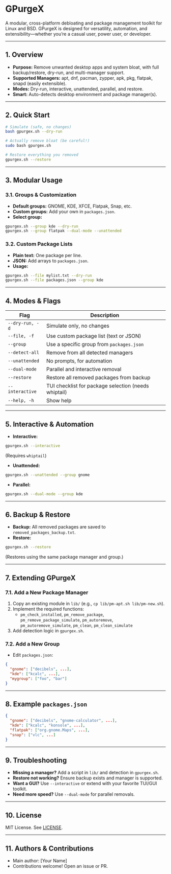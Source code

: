 # GPurgeX

A modular, cross-platform debloating and package management toolkit for Linux and BSD. GPurgeX is designed for versatility, automation, and extensibility—whether you’re a casual user, power user, or developer.

---

## 1. Overview

- **Purpose:** Remove unwanted desktop apps and system bloat, with full backup/restore, dry-run, and multi-manager support.
- **Supported Managers:** apt, dnf, pacman, zypper, apk, pkg, flatpak, snapd (easily extensible).
- **Modes:** Dry-run, interactive, unattended, parallel, and restore.
- **Smart:** Auto-detects desktop environment and package manager(s).

---

## 2. Quick Start

```sh
# Simulate (safe, no changes)
bash gpurgex.sh --dry-run

# Actually remove bloat (be careful!)
sudo bash gpurgex.sh

# Restore everything you removed
gpurgex.sh --restore
```

---

## 3. Modular Usage

### 3.1. Groups & Customization

- **Default groups:** GNOME, KDE, XFCE, Flatpak, Snap, etc.
- **Custom groups:** Add your own in `packages.json`.
- **Select group:**

```sh
gpurgex.sh --group kde --dry-run
gpurgex.sh --group flatpak --dual-mode --unattended
```

### 3.2. Custom Package Lists

- **Plain text:** One package per line.
- **JSON:** Add arrays to `packages.json`.
- **Usage:**

```sh
gpurgex.sh --file mylist.txt --dry-run
gpurgex.sh --file packages.json --group kde
```

---

## 4. Modes & Flags

| Flag            | Description                                              |
|-----------------|---------------------------------------------------------|
| `--dry-run, -d` | Simulate only, no changes                               |
| `--file, -f`    | Use custom package list (text or JSON)                  |
| `--group`       | Use a specific group from `packages.json`               |
| `--detect-all`  | Remove from all detected managers                       |
| `--unattended`  | No prompts, for automation                              |
| `--dual-mode`   | Parallel and interactive removal                        |
| `--restore`     | Restore all removed packages from backup                |
| `--interactive` | TUI checklist for package selection (needs whiptail)    |
| `--help, -h`    | Show help                                               |

---

## 5. Interactive & Automation

- **Interactive:**

```sh
gpurgex.sh --interactive
```
(Requires `whiptail`)

- **Unattended:**

```sh
gpurgex.sh --unattended --group gnome
```

- **Parallel:**

```sh
gpurgex.sh --dual-mode --group kde
```

---

## 6. Backup & Restore

- **Backup:** All removed packages are saved to `removed_packages_backup.txt`.
- **Restore:**

```sh
gpurgex.sh --restore
```
(Restores using the same package manager and group.)

---

## 7. Extending GPurgeX

### 7.1. Add a New Package Manager

1. Copy an existing module in `lib/` (e.g., `cp lib/pm-apt.sh lib/pm-new.sh`).
2. Implement the required functions:
   - `pm_check_installed`, `pm_remove_package`, `pm_remove_package_simulate`, `pm_autoremove`, `pm_autoremove_simulate`, `pm_clean`, `pm_clean_simulate`
3. Add detection logic in `gpurgex.sh`.

### 7.2. Add a New Group

- Edit `packages.json`:

```json
{
  "gnome": ["decibels", ...],
  "kde": ["kcalc", ...],
  "mygroup": ["foo", "bar"]
}
```

---

## 8. Example `packages.json`

```json
{
  "gnome": ["decibels", "gnome-calculator", ...],
  "kde": ["kcalc", "konsole", ...],
  "flatpak": ["org.gnome.Maps", ...],
  "snap": ["vlc", ...]
}
```

---

## 9. Troubleshooting

- **Missing a manager?** Add a script in `lib/` and detection in `gpurgex.sh`.
- **Restore not working?** Ensure backup exists and manager is supported.
- **Want a GUI?** Use `--interactive` or extend with your favorite TUI/GUI toolkit.
- **Need more speed?** Use `--dual-mode` for parallel removals.

---

## 10. License

MIT License. See [LICENSE](LICENSE).

---

## 11. Authors & Contributions

- Main author: [Your Name]
- Contributions welcome! Open an issue or PR.
